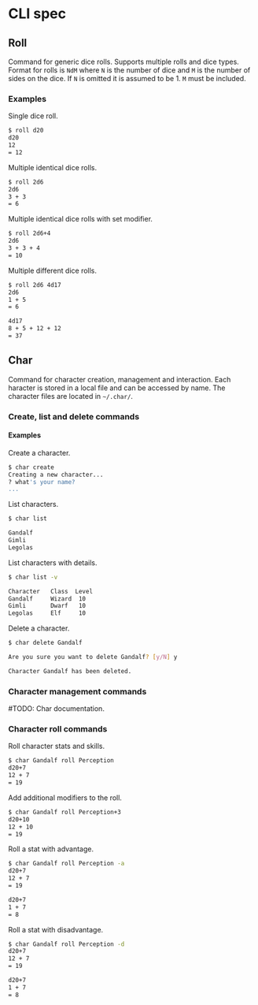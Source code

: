 # CLI spec

## Roll

Command for generic dice rolls. Supports multiple rolls and dice types. Format for rolls is `NdM` where `N` is the number of dice and `M` is the number of sides on the dice. If `N` is omitted it is assumed to be 1. `M` must be included.

### Examples

Single dice roll.
```bash
$ roll d20
d20
12
= 12
```

Multiple identical dice rolls.
```bash	
$ roll 2d6
2d6
3 + 3
= 6
```

Multiple identical dice rolls with set modifier.
```bash	
$ roll 2d6+4
2d6
3 + 3 + 4
= 10
```

Multiple different dice rolls.
```bash	
$ roll 2d6 4d17
2d6
1 + 5
= 6

4d17
8 + 5 + 12 + 12
= 37
```

## Char

Command for character creation, management and interaction. Each haracter is stored in a local file and can be accessed by name. The character files are located in `~/.char/`.

### Create, list and delete commands
#### Examples

Create a character.
```bash
$ char create
Creating a new character...
? what's your name?
...
```

List characters.
```bash
$ char list

Gandalf
Gimli
Legolas
```

List characters with details.
```bash
$ char list -v

Character   Class  Level
Gandalf     Wizard  10
Gimli       Dwarf   10
Legolas     Elf     10
```

Delete a character.
```bash
$ char delete Gandalf

Are you sure you want to delete Gandalf? [y/N] y

Character Gandalf has been deleted.
```
### Character management commands
#TODO: Char documentation.

### Character roll commands
Roll character stats and skills.
```bash
$ char Gandalf roll Perception
d20+7
12 + 7
= 19
```

Add additional modifiers to the roll.
```bash
$ char Gandalf roll Perception+3
d20+10
12 + 10
= 19
```

Roll a stat with advantage.
```bash
$ char Gandalf roll Perception -a
d20+7
12 + 7
= 19

d20+7
1 + 7
= 8
```

Roll a stat with disadvantage.
```bash
$ char Gandalf roll Perception -d
d20+7
12 + 7
= 19

d20+7
1 + 7
= 8
```
